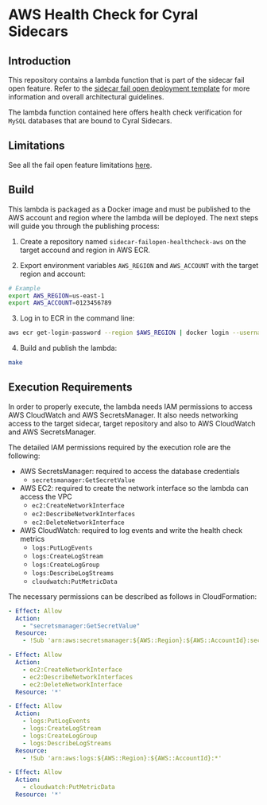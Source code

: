 # AWS Health Check for Cyral Sidecars

## Introduction

This repository contains a lambda function that is part of the sidecar fail open feature.
Refer to the [sidecar fail open deployment template](https://github.com/cyralinc/cloudformation-sidecar-failopen)
for more information and overall architectural guidelines.

The lambda function contained here offers health check verification for `MySQL` databases that are bound to
Cyral Sidecars.

## Limitations

See all the fail open feature limitations [here](https://github.com/cyralinc/cloudformation-sidecar-failopen#limitations).

## Build

This lambda is packaged as a Docker image and must be published to the AWS account and region where
the lambda will be deployed. The next steps will guide you through the publishing process:

1. Create a repository named `sidecar-failopen-healthcheck-aws` on the target accound and region in
AWS ECR.

2. Export environment variables `AWS_REGION` and `AWS_ACCOUNT` with the target region and account:

```bash
# Example
export AWS_REGION=us-east-1
export AWS_ACCOUNT=0123456789
```

3. Log in to ECR in the command line:

```bash
aws ecr get-login-password --region $AWS_REGION | docker login --username AWS --password-stdin $AWS_ACCOUNT.dkr.ecr.us-east-1.amazonaws.com
```

4. Build and publish the lambda:

```bash
make
```

## Execution Requirements

In order to properly execute, the lambda needs IAM permissions to access AWS CloudWatch and AWS SecretsManager.
It also needs networking access to the target sidecar, target repository and also to AWS CloudWatch and
AWS SecretsManager.

The detailed IAM permissions required by the execution role are the following:

- AWS SecretsManager: required to access the database credentials
  - `secretsmanager:GetSecretValue`
- AWS EC2: required to create the network interface so the lambda can access the VPC
  - `ec2:CreateNetworkInterface`
  - `ec2:DescribeNetworkInterfaces`
  - `ec2:DeleteNetworkInterface`
- AWS CloudWatch: required to log events and write the health check metrics
  - `logs:PutLogEvents`
  - `logs:CreateLogStream`
  - `logs:CreateLogGroup`
  - `logs:DescribeLogStreams`
  - `cloudwatch:PutMetricData`

The necessary permissions can be described as follows in CloudFormation:
```yaml
- Effect: Allow
  Action:
    - "secretsmanager:GetSecretValue"
  Resource:
    - !Sub 'arn:aws:secretsmanager:${AWS::Region}:${AWS::AccountId}:secret:${DBSecretLocation}*'

- Effect: Allow
  Action:
    - ec2:CreateNetworkInterface
    - ec2:DescribeNetworkInterfaces
    - ec2:DeleteNetworkInterface
  Resource: '*'

- Effect: Allow
  Action:
    - logs:PutLogEvents
    - logs:CreateLogStream
    - logs:CreateLogGroup
    - logs:DescribeLogStreams
  Resource:
    - !Sub 'arn:aws:logs:${AWS::Region}:${AWS::AccountId}:*'

- Effect: Allow
  Action:
    - cloudwatch:PutMetricData
  Resource: '*'
 
```
